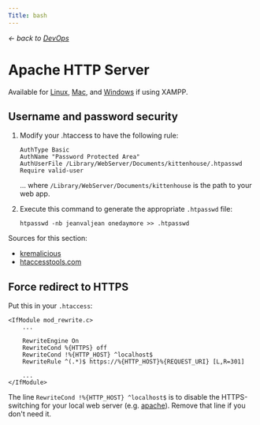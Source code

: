 ```yaml
---
Title: bash
---
```


*&larr; back to [DevOps](?devops)*

# Apache HTTP Server

Available for [Linux](%base_url%/?devops/linux), [Mac](%base_url%/?devops/mac), and [Windows](%base_url%/?devops/windows) if using XAMPP.

## Username and password security

1. Modify your .htaccess to have the following rule:

    ```
    AuthType Basic
    AuthName "Password Protected Area"
    AuthUserFile /Library/WebServer/Documents/kittenhouse/.htpasswd
    Require valid-user
    ```

    ... where `/Library/WebServer/Documents/kittenhouse` is the path to your web app.

2. Execute this command to generate the appropriate `.htpasswd` file:

    `htpasswd -nb jeanvaljean onedaymore >> .htpasswd`

Sources for this section:
- [kremalicious](https://kremalicious.com/how-to-quickly-generate-encrypted-logins-on-a-mac-for-htaccess-protected-sites/)
- [htaccesstools.com](www.htaccesstools.com/articles/password-protection/)

## Force redirect to HTTPS

Put this in your `.htaccess`:

```
<IfModule mod_rewrite.c>
    ...

    RewriteEngine On
    RewriteCond %{HTTPS} off
    RewriteCond !%{HTTP_HOST} ^localhost$
    RewriteRule ^(.*)$ https://%{HTTP_HOST}%{REQUEST_URI} [L,R=301]
    
    ...
</IfModule>
```

The line `RewriteCond !%{HTTP_HOST} ^localhost$` is to disable the HTTPS-switching for your local web server (e.g. [apache](%base_url%/?devops/apache)). Remove that line if you don't need it.